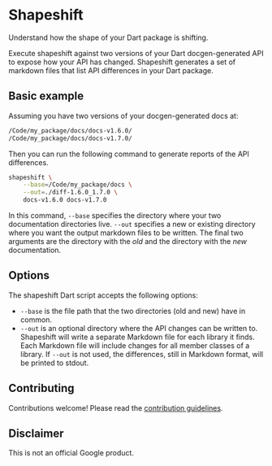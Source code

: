 Shapeshift
==========

Understand how the shape of your Dart package is shifting.

Execute shapeshift against two versions of your Dart docgen-generated API to
expose how your API has changed. Shapeshift generates a set of markdown files
that list API differences in your Dart package.

Basic example
-------------

Assuming you have two versions of your docgen-generated docs at:

```bash
/Code/my_package/docs/docs-v1.6.0/
/Code/my_package/docs/docs-v1.7.0/
```

Then you can run the following command to generate reports of the API
differences.

```bash
shapeshift \
    --base=/Code/my_package/docs \
    --out=./diff-1.6.0_1.7.0 \
    docs-v1.6.0 docs-v1.7.0
```

In this command, `--base` specifies the directory where your two documentation
directories live. `--out` specifies a new or existing directory where you want
the output markdown files to be written. The final two arguments are the
directory with the _old_ and the directory with the _new_ documentation.

Options
-------

The shapeshift Dart script accepts the following options:

* `--base` is the file path that the two directories (old and new) have in
  common.
* `--out` is an optional directory where the API changes can be written to.
  Shapeshift will write a separate Markdown file for each library it finds.
  Each Markdown file will include changes for all member classes of a library.
  If `--out` is not used, the differences, still in Markdown format, will be
  printed to stdout.

Contributing
------------

Contributions welcome! Please read the
[contribution guidelines](CONTRIBUTING.md).

Disclaimer
----------

This is not an official Google product.
